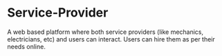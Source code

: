 # Service-Provider
A web based platform where both service providers (like mechanics, electricians, etc) and users can interact. Users can hire them as per their needs online.
